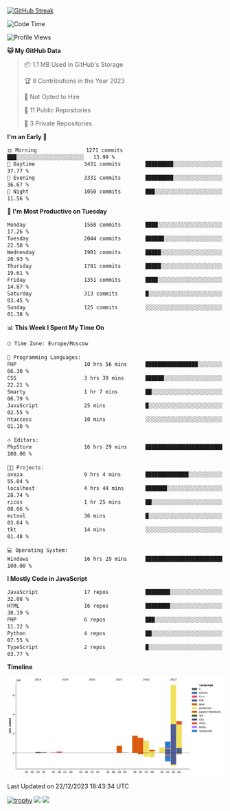 [![GitHub Streak](https://github-readme-streak-stats.herokuapp.com/?user=yogik10)](https://git.io/streak-stats)
<!--START_SECTION:waka-->
![Code Time](http://img.shields.io/badge/Code%20Time-115%20hrs%2032%20mins-blue)

![Profile Views](http://img.shields.io/badge/Profile%20Views-0-blue)

**🐱 My GitHub Data** 

> 📦 1.1 MB Used in GitHub's Storage 
 > 
> 🏆 8 Contributions in the Year 2023
 > 
> 🚫 Not Opted to Hire
 > 
> 📜 11 Public Repositories 
 > 
> 🔑 3 Private Repositories 
 > 
**I'm an Early 🐤** 

```text
🌞 Morning                1271 commits        ███░░░░░░░░░░░░░░░░░░░░░░   13.99 % 
🌆 Daytime                3431 commits        █████████░░░░░░░░░░░░░░░░   37.77 % 
🌃 Evening                3331 commits        █████████░░░░░░░░░░░░░░░░   36.67 % 
🌙 Night                  1050 commits        ███░░░░░░░░░░░░░░░░░░░░░░   11.56 % 
```
📅 **I'm Most Productive on Tuesday** 

```text
Monday                   1568 commits        ████░░░░░░░░░░░░░░░░░░░░░   17.26 % 
Tuesday                  2044 commits        ██████░░░░░░░░░░░░░░░░░░░   22.50 % 
Wednesday                1901 commits        █████░░░░░░░░░░░░░░░░░░░░   20.93 % 
Thursday                 1781 commits        █████░░░░░░░░░░░░░░░░░░░░   19.61 % 
Friday                   1351 commits        ████░░░░░░░░░░░░░░░░░░░░░   14.87 % 
Saturday                 313 commits         █░░░░░░░░░░░░░░░░░░░░░░░░   03.45 % 
Sunday                   125 commits         ░░░░░░░░░░░░░░░░░░░░░░░░░   01.38 % 
```


📊 **This Week I Spent My Time On** 

```text
🕑︎ Time Zone: Europe/Moscow

💬 Programming Languages: 
PHP                      10 hrs 56 mins      █████████████████░░░░░░░░   66.30 % 
CSS                      3 hrs 39 mins       ██████░░░░░░░░░░░░░░░░░░░   22.21 % 
Smarty                   1 hr 7 mins         ██░░░░░░░░░░░░░░░░░░░░░░░   06.79 % 
JavaScript               25 mins             █░░░░░░░░░░░░░░░░░░░░░░░░   02.55 % 
htaccess                 10 mins             ░░░░░░░░░░░░░░░░░░░░░░░░░   01.10 % 

🔥 Editors: 
PhpStorm                 16 hrs 29 mins      █████████████████████████   100.00 % 

🐱‍💻 Projects: 
aveza                    9 hrs 4 mins        ██████████████░░░░░░░░░░░   55.04 % 
localhost                4 hrs 44 mins       ███████░░░░░░░░░░░░░░░░░░   28.74 % 
ricos                    1 hr 25 mins        ██░░░░░░░░░░░░░░░░░░░░░░░   08.66 % 
mctool                   36 mins             █░░░░░░░░░░░░░░░░░░░░░░░░   03.64 % 
tkt                      14 mins             ░░░░░░░░░░░░░░░░░░░░░░░░░   01.48 % 

💻 Operating System: 
Windows                  16 hrs 29 mins      █████████████████████████   100.00 % 
```

**I Mostly Code in JavaScript** 

```text
JavaScript               17 repos            ████████░░░░░░░░░░░░░░░░░   32.08 % 
HTML                     16 repos            ████████░░░░░░░░░░░░░░░░░   30.19 % 
PHP                      6 repos             ███░░░░░░░░░░░░░░░░░░░░░░   11.32 % 
Python                   4 repos             ██░░░░░░░░░░░░░░░░░░░░░░░   07.55 % 
TypeScript               2 repos             █░░░░░░░░░░░░░░░░░░░░░░░░   03.77 % 
```



**Timeline**

![Lines of Code chart](https://raw.githubusercontent.com/Yogik10/Yogik10/main/assets/bar_graph.png)


 Last Updated on 22/12/2023 18:43:34 UTC
<!--END_SECTION:waka-->
[![trophy](https://github-profile-trophy.vercel.app/?username=yogik10)](https://github.com/ryo-ma/github-profile-trophy)
![](https://github-profile-summary-cards.vercel.app/api/cards/profile-details?username=yogik10&theme=solarized_dark)
![](https://github-profile-summary-cards.vercel.app/api/cards/most-commit-language?username=yogik10&theme=solarized_dark)


